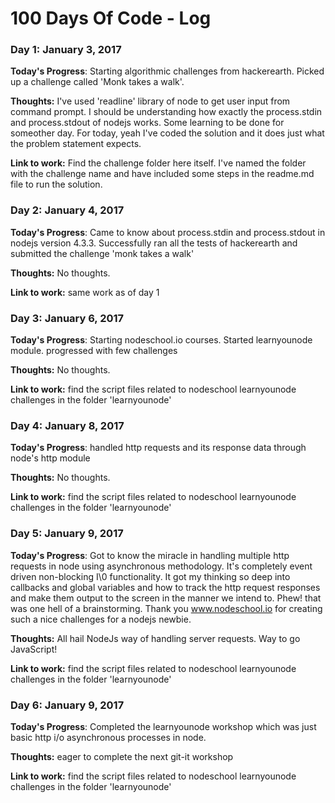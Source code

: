 # 100 Days Of Code - Log

### Day 1: January 3, 2017

**Today's Progress**: 
Starting algorithmic challenges from hackerearth. Picked up a challenge called 'Monk takes a walk'.

**Thoughts:** 
I've used 'readline' library of node to get user input from command prompt. I should be understanding how exactly the process.stdin and process.stdout of nodejs works. Some learning to be done for someother day. For today, yeah I've coded the solution and it does just what the problem statement expects. 

**Link to work:** 
Find the challenge folder here itself. I've named the folder with the challenge name and have included some steps in the readme.md file to run the solution.

### Day 2: January 4, 2017

**Today's Progress**: 
Came to know about process.stdin and process.stdout in nodejs version 4.3.3. Successfully ran all the tests of hackerearth and submitted the challenge 'monk takes a walk'

**Thoughts:** 
 No thoughts.

**Link to work:** 
same work as of day 1

### Day 3: January 6, 2017

**Today's Progress**: 
Starting nodeschool.io courses. Started learnyounode module. progressed with few challenges 

**Thoughts:** 
 No thoughts.

**Link to work:** 
find the script files related to nodeschool learnyounode challenges in the folder 'learnyounode'

### Day 4: January 8, 2017

**Today's Progress**: 
handled http requests and its response data through node's http module

**Thoughts:** 
 No thoughts.

**Link to work:** 
find the script files related to nodeschool learnyounode challenges in the folder 'learnyounode'

### Day 5: January 9, 2017

**Today's Progress**: 
Got to know the miracle in handling multiple http requests in node using asynchronous methodology. It's completely event driven non-blocking I\0 functionality. It got my thinking so deep into callbacks and global variables and how to track the http request responses and make them output to the screen in the manner we intend to. Phew! that was one hell of a brainstorming. Thank you www.nodeschool.io for creating such a nice challenges for a nodejs newbie.

**Thoughts:** 
 All hail NodeJs way of handling server requests. Way to go JavaScript! 

**Link to work:** 
find the script files related to nodeschool learnyounode challenges in the folder 'learnyounode'

### Day 6: January 9, 2017

**Today's Progress**: 
Completed the learnyounode workshop which was just basic http i/o asynchronous processes in node.

**Thoughts:** 
 eager to complete the next git-it workshop

**Link to work:** 
find the script files related to nodeschool learnyounode challenges in the folder 'learnyounode'
